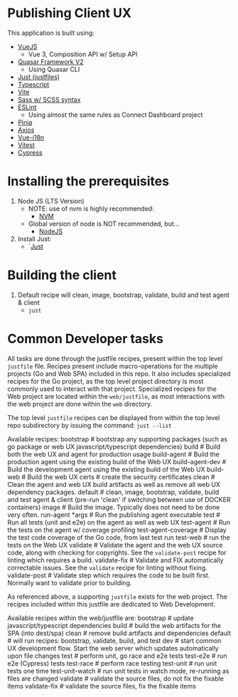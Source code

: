 # Publishing Client UX

This application is built using:
- [VueJS](https://vuejs.org)
    - Vue 3, Composition API w/ Setup API
- [Quasar Framework V2](https://quasar.dev/)
    - Using Quasar CLI
- [Just (justfiles)](https://just.systems)
- [Typescript](https://www.typescriptlang.org/)
- [Vite](https://vitejs.dev/)
- [Sass w/ SCSS syntax](https://sass-lang.com/documentation/syntax/)
- [ESLint](https://eslint.org/)
    - Using almost the same rules as Connect Dashboard project
- [Pinia](https://pinia.vuejs.org/)
- [Axios](https://axios-http.com/docs/intro)
- [Vue-i18n](https://vue-i18n.intlify.dev/)
- [Vitest](https://vitest.dev/)
- [Cypress](https://www.cypress.io/)

# Installing the prerequisites

1. Node JS (LTS Version)
    - NOTE: use of nvm is highly recommended:
        - [NVM](https://github.com/nvm-sh/nvm#installing-and-updating)
    - Global version of node is NOT recommended, but...
        - [NodeJS](https://nodejs.org/en/download)
2. Install Just:
    - `[Just](https://just.systems/man/en/)

# Building the client

1. Default recipe will clean, image, bootstrap, validate, build and test agent & client
    - `just`

# Common Developer tasks

All tasks are done through the justfile recipes, present within the top level `justfile` file. Recipes present include macro-operations
for the multiple projects (Go and Web SPA) included in this repo. It also includes specialized recipes for the Go project, as the top
level project directory is most commonly used to interact with that project. Specialized recipes for the Web project are located within
the `web/justfile`, as most interactions with the web project are done within the `web` directory.

The top level `justfile` recipes can be displayed from within the top level repo subdirectory by issuing the command: `just --list`

Available recipes:
    bootstrap           # bootstrap any supporting packages (such as go package or web UX javascript/typescript dependencies)
    build               # Build both the web UX and agent for production usage
    build-agent         # Build the production agent using the existing build of the Web UX
    build-agent-dev     # Build the development agent using the existing build of the Web UX
    build-web           # Build the web UX
    certs               # create the security certificates
    clean               # Clean the agent and web UX build artifacts as well as remove all web UX dependency packages.
    default             # clean, image, bootstrap, validate, build and test agent & client (pre-run 'clean' if switching between use of DOCKER containers)
    image               # Build the image. Typically does not need to be done very often.
    run-agent *args     # Run the publishing agent executable
    test                # Run all tests (unit and e2e) on the agent as well as web UX
    test-agent          # Run the tests on the agent w/ coverage profiling
    test-agent-coverage # Display the test code coverage of the Go code, from last test run
    test-web            # run the tests on the Web UX
    validate            # Validate the agent and the web UX source code, along with checking for copyrights. See the `validate-post` recipe for linting which requires a build.
    validate-fix        # Validate and FIX automatically correctable issues. See the `validate` recipe for linting without fixing.
    validate-post       # Validate step which requires the code to be built first. Normally want to validate prior to building.

As referenced above, a supporting `justfile` exists for the web project. The recipes included within this justfile are dedicated to
Web Development.

Available recipes within the web/justfile are:
    bootstrap       # update javascript/typescript dependencies
    build           # build the web artifacts for the SPA (into dest/spa)
    clean           # remove build artifacts and dependencies
    default         # will run recipes: bootstrap, validate, build, and test
    dev             # start common UX development flow. Start the web server which updates automatically upon file changes
    test            # perform unit, go race and e2e tests
    test-e2e        # run e2e (Cypress) tests
    test-race       # perform race testing
    test-unit       # run unit tests one time
    test-unit-watch # run unit tests in watch mode, re-running as files are changed
    validate        # validate the source files, do not fix the fixable items
    validate-fix    # validate the source files, fix the fixable items
